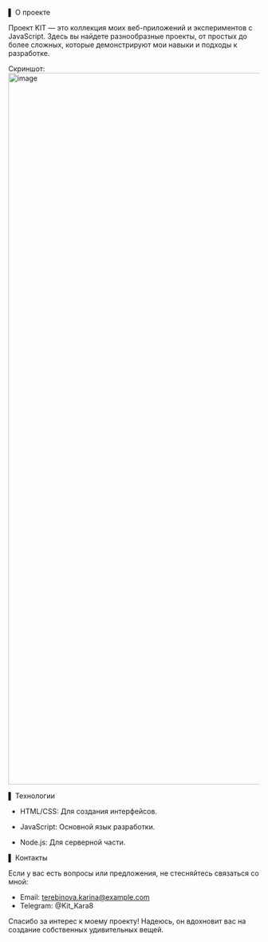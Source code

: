 ▌ О проекте

Проект KIT — это коллекция моих веб-приложений и экспериментов с JavaScript. Здесь вы найдете разнообразные проекты, от простых до более сложных, которые демонстрируют мои навыки и подходы к разработке.

Скриншот: <img width="1425" alt="image" src="https://github.com/user-attachments/assets/15460484-961b-488e-82e7-b9f080a7cb0d" />

▌ Технологии

- HTML/CSS: Для создания интерфейсов.
  
- JavaScript: Основной язык разработки.
  
-  Node.js: Для серверной части.

▌ Контакты

Если у вас есть вопросы или предложения, не стесняйтесь связаться со мной:

- Email: terebinova.karina@example.com
- Telegram: @Kit_Kara8

Спасибо за интерес к моему проекту! Надеюсь, он вдохновит вас на создание собственных удивительных вещей.
